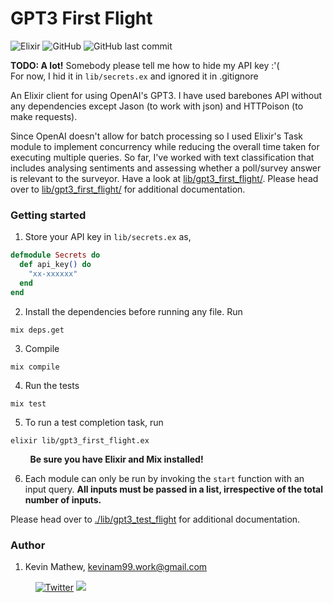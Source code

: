 # GPT3 First Flight
![Elixir](https://img.shields.io/badge/elixir-%234B275F.svg?style=for-the-badge&logo=elixir&logoColor=white)
![GitHub](https://img.shields.io/github/license/kevinam99/GPT3-First-Steps?color=blue)
![GitHub last commit](https://img.shields.io/github/last-commit/kevinam99/GPT3-First-Steps)
   
**TODO: A lot!**
Somebody please tell me how to hide my API key :'(  
For now, I hid it in ```lib/secrets.ex``` and ignored it in .gitignore  

An Elixir client for using OpenAI's GPT3. I have used barebones API without any dependencies except Jason (to work with json) and HTTPoison (to make requests).

Since OpenAI doesn't allow for batch processing so I used Elixir's Task module to
implement concurrency while reducing the overall time taken for executing multiple queries.
So far, I've worked with text classification that includes analysing sentiments and assessing whether a poll/survey answer is relevant to the surveyor. Have a look at [lib/gpt3_first_flight/](./lib/gpt3_first_flight/). Please head over to [lib/gpt3_first_flight/](lib/gpt3_first_flight/) for additional documentation. 


### Getting started
1. Store your API key in ```lib/secrets.ex``` as,
```elixir
defmodule Secrets do
  def api_key() do
    "xx-xxxxxx"
  end
end
```
2. Install the dependencies before running any file. Run
```console
mix deps.get
```

3. Compile
```console
mix compile
```

4. Run the tests 
```console
mix test
```

5. To run a test completion task, run 
```console
elixir lib/gpt3_first_flight.ex
```

&nbsp; &nbsp; &nbsp; &nbsp; **Be sure you have Elixir and Mix installed!**

6. Each module can only be run by invoking the ```start``` function with an input query.  **All inputs must be passed in a list, irrespective of the total number of inputs.**

Please head over to [./lib/gpt3_test_flight](./lib/gpt3_test_flight) for additional documentation. 
<!-- Documentation can be generated with [ExDoc](https://github.com/elixir-lang/ex_doc)
and published on [HexDocs](https://hexdocs.pm). Once published, the docs can
be found at [https://hexdocs.pm/gpt3_test](https://hexdocs.pm/gpt3_test). -->

### Author
1. Kevin Mathew, <kevinam99.work@gmail.com>
    
    &nbsp; &nbsp; [![Twitter](https://img.shields.io/twitter/url/https/twitter.com/neverloquacious.svg?style=social&label=Follow%20%40neverloquacious)](https://twitter.com/neverloquacious)
     <a href="https://www.linkedin.com/in/kevin-a-mathew/">
    <img src="https://img.shields.io/badge/linkedin-%230077B5.svg?&style=flat&logo=linkedin&logoColor=white" />
  </a>



